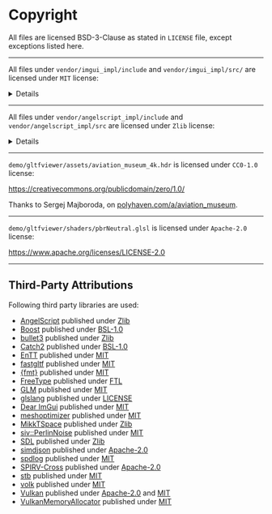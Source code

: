 # Copyright

All files are licensed BSD-3-Clause as stated in `LICENSE` file, except exceptions listed here.

----

All files under `vendor/imgui_impl/include` and `vendor/imgui_impl/src/` are licensed under `MIT` license:
<details>
The MIT License (MIT)

Copyright (c) 2014-2024 Omar Cornut

Permission is hereby granted, free of charge, to any person obtaining a copy
of this software and associated documentation files (the "Software"), to deal
in the Software without restriction, including without limitation the rights
to use, copy, modify, merge, publish, distribute, sublicense, and/or sell
copies of the Software, and to permit persons to whom the Software is
furnished to do so, subject to the following conditions:

The above copyright notice and this permission notice shall be included in all
copies or substantial portions of the Software.

THE SOFTWARE IS PROVIDED "AS IS", WITHOUT WARRANTY OF ANY KIND, EXPRESS OR
IMPLIED, INCLUDING BUT NOT LIMITED TO THE WARRANTIES OF MERCHANTABILITY,
FITNESS FOR A PARTICULAR PURPOSE AND NONINFRINGEMENT. IN NO EVENT SHALL THE
AUTHORS OR COPYRIGHT HOLDERS BE LIABLE FOR ANY CLAIM, DAMAGES OR OTHER
LIABILITY, WHETHER IN AN ACTION OF CONTRACT, TORT OR OTHERWISE, ARISING FROM,
OUT OF OR IN CONNECTION WITH THE SOFTWARE OR THE USE OR OTHER DEALINGS IN THE
SOFTWARE.
</details>

---

All files under `vendor/angelscript_impl/include` and `vendor/angelscript_impl/src` are licensed under `Zlib` license:
<details>
   AngelCode Scripting Library
   Copyright (c) 2003-2024 Andreas Jonsson

   This software is provided 'as-is', without any express or implied
   warranty. In no event will the authors be held liable for any
   damages arising from the use of this software.

   Permission is granted to anyone to use this software for any
   purpose, including commercial applications, and to alter it and
   redistribute it freely, subject to the following restrictions:

   1. The origin of this software must not be misrepresented; you
      must not claim that you wrote the original software. If you use
      this software in a product, an acknowledgment in the product
      documentation would be appreciated but is not required.

   2. Altered source versions must be plainly marked as such, and
      must not be misrepresented as being the original software.

   3. This notice may not be removed or altered from any source
      distribution.

   The original version of this library can be located at:
   http://www.angelcode.com/angelscript/

   Andreas Jonsson
   andreas@angelcode.com
</details>

---

`demo/gltfviewer/assets/aviation_museum_4k.hdr` is licensed under `CC0-1.0` license:

https://creativecommons.org/publicdomain/zero/1.0/

Thanks to Sergej Majboroda, on [polyhaven.com/a/aviation_museum](https://polyhaven.com/a/aviation_museum).

---

`demo/gltfviewer/shaders/pbrNeutral.glsl` is licensed under `Apache-2.0` license:

https://www.apache.org/licenses/LICENSE-2.0

---

## Third-Party Attributions

Following third party libraries are used:
* [AngelScript](https://www.angelcode.com/angelscript/) published under [Zlib](https://spdx.org/licenses/Zlib.html)
* [Boost](https://www.boost.org) published under [BSL-1.0](https://spdx.org/licenses/BSL-1.0.html)
* [bullet3](http://bulletphysics.org) published under [Zlib](https://spdx.org/licenses/Zlib.html)
* [Catch2](https://github.com/catchorg/Catch2) published under [BSL-1.0](https://spdx.org/licenses/BSL-1.0.html)
* [EnTT](https://github.com/skypjack/entt/wiki) published under [MIT](https://spdx.org/licenses/MIT.html)
* [fastgltf](https://github.com/spnda/fastgltf) published under [MIT](https://spdx.org/licenses/MIT.html)
* [\{fmt}](https://fmt.dev) published under [MIT](https://spdx.org/licenses/MIT.html)
* [FreeType](https://freetype.org) published under [FTL](https://spdx.org/licenses/FTL.html)
* [GLM](https://glm.g-truc.net/) published under [MIT](https://spdx.org/licenses/MIT.html)
* [glslang](https://github.com/KhronosGroup/glslang) published under [LICENSE](https://github.com/KhronosGroup/glslang/blob/main/LICENSE.txt)
* [Dear ImGui](https://github.com/ocornut/imgui) published under [MIT](https://spdx.org/licenses/MIT.html)
* [meshoptimizer](https://meshoptimizer.org) published under [MIT](https://spdx.org/licenses/MIT.html)
* [MikkTSpace](http://www.mikktspace.com) published under [Zlib](https://spdx.org/licenses/Zlib.html)
* [siv::PerlinNoise](https://github.com/Reputeless/PerlinNoise/) published under [MIT](https://spdx.org/licenses/MIT.html)
* [SDL](https://www.libsdl.org/) published under [Zlib](https://spdx.org/licenses/Zlib.html)
* [simdjson](https://simdjson.org) published under [Apache-2.0](https://spdx.org/licenses/Apache-2.0.html)
* [spdlog](https://github.com/gabime/spdlog) published under [MIT](https://spdx.org/licenses/MIT.html)
* [SPIRV-Cross](https://simdjson.org) published under [Apache-2.0](https://spdx.org/licenses/Apache-2.0.html)
* [stb](https://github.com/nothings/stb) published under [MIT](https://spdx.org/licenses/MIT.html)
* [volk](https://github.com/zeux/volk) published under [MIT](https://spdx.org/licenses/MIT.html)
* [Vulkan](https://www.vulkan.org) published under [Apache-2.0](https://spdx.org/licenses/Apache-2.0.html) and [MIT](https://spdx.org/licenses/MIT.html)
* [VulkanMemoryAllocator](https://github.com/GPUOpen-LibrariesAndSDKs/VulkanMemoryAllocator) published under [MIT](https://spdx.org/licenses/MIT.html)
